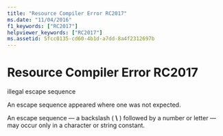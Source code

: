 ```yaml
---
title: "Resource Compiler Error RC2017"
ms.date: "11/04/2016"
f1_keywords: ["RC2017"]
helpviewer_keywords: ["RC2017"]
ms.assetid: 5fcc0135-cd60-4b1d-a7dd-8a4f2312697b
---
```

# Resource Compiler Error RC2017

illegal escape sequence

An escape sequence appeared where one was not expected.

An escape sequence — a backslash ( **\\** ) followed by a number or letter — may occur only in a character or string constant.